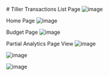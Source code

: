 
#   T i l l e r 
Transactions List Page
 ![image](https://github.com/C-Larkin02/Tiller/assets/99054788/b1ca3258-df9b-41b3-ada5-f03194cb3d3c)

Home Page
![image](https://github.com/C-Larkin02/Tiller/assets/99054788/a19363b2-776d-4855-af9d-b8c73ad58d8a)

Budget Page
![image](https://github.com/C-Larkin02/Tiller/assets/99054788/d43843f8-b368-4c6a-829a-41b33ed328bc)

Partial Analytics Page View
![image](https://github.com/C-Larkin02/Tiller/assets/99054788/e4abd052-4a25-4023-8e85-bef25d463720)

![image](https://github.com/C-Larkin02/Tiller/assets/99054788/5ff41467-a715-4ce1-87fe-1c43636401c0)

![image](https://github.com/C-Larkin02/Tiller/assets/99054788/129c73dc-7ee6-438d-9c02-41aa545db02f)
